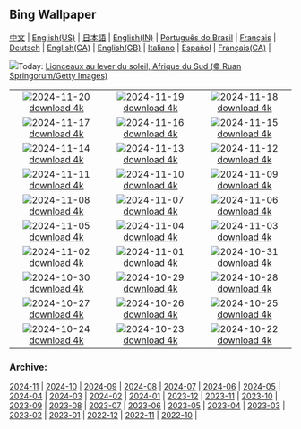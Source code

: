 ## Bing Wallpaper
[中文](README.md) |                     [English(US)](en-US.md) |                     [日本語](ja-JP.md) |                     [English(IN)](en-IN.md) |                     [Português do Brasil](pt-BR.md) |                     [Français](fr-FR.md) |                     [Deutsch](de-DE.md) |                     [English(CA)](en-CA.md) |                     [English(GB)](en-GB.md) |                     [Italiano](it-IT.md) |                     [Español](es-ES.md) |                     [Français(CA)](fr-CA.md) |                    

![](https://www.bing.com/th?id=OHR.LionCubs_FR-FR2539679303_UHD.jpg&w=1000)Today: [Lionceaux au lever du soleil, Afrique du Sud (© Ruan Springorum/Getty Images)](https://www.bing.com/th?id=OHR.LionCubs_FR-FR2539679303_UHD.jpg)

|      |      |      |
| :----: | :----: | :----: |
|![](https://www.bing.com/th?id=OHR.BeyondSaype_FR-FR1795905140_UHD.jpg&pid=hp&w=384&h=216&rs=1&c=4)2024-11-20 [download 4k](https://www.bing.com/th?id=OHR.BeyondSaype_FR-FR1795905140_UHD.jpg)|![](https://www.bing.com/th?id=OHR.TasmansArch_FR-FR3887612340_UHD.jpg&pid=hp&w=384&h=216&rs=1&c=4)2024-11-19 [download 4k](https://www.bing.com/th?id=OHR.TasmansArch_FR-FR3887612340_UHD.jpg)|![](https://www.bing.com/th?id=OHR.PorthcawlLighthouse_FR-FR3687906997_UHD.jpg&pid=hp&w=384&h=216&rs=1&c=4)2024-11-18 [download 4k](https://www.bing.com/th?id=OHR.PorthcawlLighthouse_FR-FR3687906997_UHD.jpg)|
|![](https://www.bing.com/th?id=OHR.RedStag_FR-FR3460398465_UHD.jpg&pid=hp&w=384&h=216&rs=1&c=4)2024-11-17 [download 4k](https://www.bing.com/th?id=OHR.RedStag_FR-FR3460398465_UHD.jpg)|![](https://www.bing.com/th?id=OHR.FrieslandNetherlands_FR-FR3199784151_UHD.jpg&pid=hp&w=384&h=216&rs=1&c=4)2024-11-16 [download 4k](https://www.bing.com/th?id=OHR.FrieslandNetherlands_FR-FR3199784151_UHD.jpg)|![](https://www.bing.com/th?id=OHR.YiPengLanterns_FR-FR2863208745_UHD.jpg&pid=hp&w=384&h=216&rs=1&c=4)2024-11-15 [download 4k](https://www.bing.com/th?id=OHR.YiPengLanterns_FR-FR2863208745_UHD.jpg)|
|![](https://www.bing.com/th?id=OHR.ManarolaItaly_FR-FR8734568638_UHD.jpg&pid=hp&w=384&h=216&rs=1&c=4)2024-11-14 [download 4k](https://www.bing.com/th?id=OHR.ManarolaItaly_FR-FR8734568638_UHD.jpg)|![](https://www.bing.com/th?id=OHR.KelpForest_FR-FR8537337820_UHD.jpg&pid=hp&w=384&h=216&rs=1&c=4)2024-11-13 [download 4k](https://www.bing.com/th?id=OHR.KelpForest_FR-FR8537337820_UHD.jpg)|![](https://www.bing.com/th?id=OHR.Moorea_FR-FR8377929183_UHD.jpg&pid=hp&w=384&h=216&rs=1&c=4)2024-11-12 [download 4k](https://www.bing.com/th?id=OHR.Moorea_FR-FR8377929183_UHD.jpg)|
|![](https://www.bing.com/th?id=OHR.Banff24_FR-FR8236269164_UHD.jpg&pid=hp&w=384&h=216&rs=1&c=4)2024-11-11 [download 4k](https://www.bing.com/th?id=OHR.Banff24_FR-FR8236269164_UHD.jpg)|![](https://www.bing.com/th?id=OHR.VendeeGlobe_FR-FR8019139667_UHD.jpg&pid=hp&w=384&h=216&rs=1&c=4)2024-11-10 [download 4k](https://www.bing.com/th?id=OHR.VendeeGlobe_FR-FR8019139667_UHD.jpg)|![](https://www.bing.com/th?id=OHR.MoroccoMilkyWay_FR-FR7350408140_UHD.jpg&pid=hp&w=384&h=216&rs=1&c=4)2024-11-09 [download 4k](https://www.bing.com/th?id=OHR.MoroccoMilkyWay_FR-FR7350408140_UHD.jpg)|
|![](https://www.bing.com/th?id=OHR.GlacialRivers_FR-FR7112624449_UHD.jpg&pid=hp&w=384&h=216&rs=1&c=4)2024-11-08 [download 4k](https://www.bing.com/th?id=OHR.GlacialRivers_FR-FR7112624449_UHD.jpg)|![](https://www.bing.com/th?id=OHR.CanadaWolves_FR-FR6675938333_UHD.jpg&pid=hp&w=384&h=216&rs=1&c=4)2024-11-07 [download 4k](https://www.bing.com/th?id=OHR.CanadaWolves_FR-FR6675938333_UHD.jpg)|![](https://www.bing.com/th?id=OHR.ShiShiBeach_FR-FR6500831097_UHD.jpg&pid=hp&w=384&h=216&rs=1&c=4)2024-11-06 [download 4k](https://www.bing.com/th?id=OHR.ShiShiBeach_FR-FR6500831097_UHD.jpg)|
|![](https://www.bing.com/th?id=OHR.YucatanFlamingos_FR-FR7541144444_UHD.jpg&pid=hp&w=384&h=216&rs=1&c=4)2024-11-05 [download 4k](https://www.bing.com/th?id=OHR.YucatanFlamingos_FR-FR7541144444_UHD.jpg)|![](https://www.bing.com/th?id=OHR.CumbriaAutumn_FR-FR6304384185_UHD.jpg&pid=hp&w=384&h=216&rs=1&c=4)2024-11-04 [download 4k](https://www.bing.com/th?id=OHR.CumbriaAutumn_FR-FR6304384185_UHD.jpg)|![](https://www.bing.com/th?id=OHR.YucatanBiosphere_FR-FR6083251753_UHD.jpg&pid=hp&w=384&h=216&rs=1&c=4)2024-11-03 [download 4k](https://www.bing.com/th?id=OHR.YucatanBiosphere_FR-FR6083251753_UHD.jpg)|
|![](https://www.bing.com/th?id=OHR.BisonYellowstone_FR-FR6975480201_UHD.jpg&pid=hp&w=384&h=216&rs=1&c=4)2024-11-02 [download 4k](https://www.bing.com/th?id=OHR.BisonYellowstone_FR-FR6975480201_UHD.jpg)|![](https://www.bing.com/th?id=OHR.VineyardsBlackForestFall_FR-FR4606412994_UHD.jpg&pid=hp&w=384&h=216&rs=1&c=4)2024-11-01 [download 4k](https://www.bing.com/th?id=OHR.VineyardsBlackForestFall_FR-FR4606412994_UHD.jpg)|![](https://www.bing.com/th?id=OHR.GargoyleParis_FR-FR6298643080_UHD.jpg&pid=hp&w=384&h=216&rs=1&c=4)2024-10-31 [download 4k](https://www.bing.com/th?id=OHR.GargoyleParis_FR-FR6298643080_UHD.jpg)|
|![](https://www.bing.com/th?id=OHR.HauntedEdinburgh_FR-FR5789637805_UHD.jpg&pid=hp&w=384&h=216&rs=1&c=4)2024-10-30 [download 4k](https://www.bing.com/th?id=OHR.HauntedEdinburgh_FR-FR5789637805_UHD.jpg)|![](https://www.bing.com/th?id=OHR.GreatOwl_FR-FR5138937408_UHD.jpg&pid=hp&w=384&h=216&rs=1&c=4)2024-10-29 [download 4k](https://www.bing.com/th?id=OHR.GreatOwl_FR-FR5138937408_UHD.jpg)|![](https://www.bing.com/th?id=OHR.PumpkinMist_FR-FR4008635206_UHD.jpg&pid=hp&w=384&h=216&rs=1&c=4)2024-10-28 [download 4k](https://www.bing.com/th?id=OHR.PumpkinMist_FR-FR4008635206_UHD.jpg)|
|![](https://www.bing.com/th?id=OHR.PolarBearHug_FR-FR4269390170_UHD.jpg&pid=hp&w=384&h=216&rs=1&c=4)2024-10-27 [download 4k](https://www.bing.com/th?id=OHR.PolarBearHug_FR-FR4269390170_UHD.jpg)|![](https://www.bing.com/th?id=OHR.DaylightOrsay_FR-FR6504936679_UHD.jpg&pid=hp&w=384&h=216&rs=1&c=4)2024-10-26 [download 4k](https://www.bing.com/th?id=OHR.DaylightOrsay_FR-FR6504936679_UHD.jpg)|![](https://www.bing.com/th?id=OHR.MontBlancMassif_FR-FR3086355782_UHD.jpg&pid=hp&w=384&h=216&rs=1&c=4)2024-10-25 [download 4k](https://www.bing.com/th?id=OHR.MontBlancMassif_FR-FR3086355782_UHD.jpg)|
|![](https://www.bing.com/th?id=OHR.BodieCalifornia_FR-FR2619483775_UHD.jpg&pid=hp&w=384&h=216&rs=1&c=4)2024-10-24 [download 4k](https://www.bing.com/th?id=OHR.BodieCalifornia_FR-FR2619483775_UHD.jpg)|![](https://www.bing.com/th?id=OHR.MadameSherriCastle_FR-FR1984816895_UHD.jpg&pid=hp&w=384&h=216&rs=1&c=4)2024-10-23 [download 4k](https://www.bing.com/th?id=OHR.MadameSherriCastle_FR-FR1984816895_UHD.jpg)|![](https://www.bing.com/th?id=OHR.MonsterDoor_FR-FR1619086814_UHD.jpg&pid=hp&w=384&h=216&rs=1&c=4)2024-10-22 [download 4k](https://www.bing.com/th?id=OHR.MonsterDoor_FR-FR1619086814_UHD.jpg)|


### Archive:
[2024-11](archive/fr-FR/202411/README.md) | [2024-10](archive/fr-FR/202410/README.md) | [2024-09](archive/fr-FR/202409/README.md) | [2024-08](archive/fr-FR/202408/README.md) | [2024-07](archive/fr-FR/202407/README.md) | [2024-06](archive/fr-FR/202406/README.md) | [2024-05](archive/fr-FR/202405/README.md) | [2024-04](archive/fr-FR/202404/README.md) | [2024-03](archive/fr-FR/202403/README.md) | [2024-02](archive/fr-FR/202402/README.md) | [2024-01](archive/fr-FR/202401/README.md) | [2023-12](archive/fr-FR/202312/README.md) | [2023-11](archive/fr-FR/202311/README.md) | [2023-10](archive/fr-FR/202310/README.md) | [2023-09](archive/fr-FR/202309/README.md) | [2023-08](archive/fr-FR/202308/README.md) | [2023-07](archive/fr-FR/202307/README.md) | [2023-06](archive/fr-FR/202306/README.md) | [2023-05](archive/fr-FR/202305/README.md) | [2023-04](archive/fr-FR/202304/README.md) | [2023-03](archive/fr-FR/202303/README.md) | [2023-02](archive/fr-FR/202302/README.md) | [2023-01](archive/fr-FR/202301/README.md) | [2022-12](archive/fr-FR/202212/README.md) | [2022-11](archive/fr-FR/202211/README.md) | [2022-10](archive/fr-FR/202210/README.md) | 